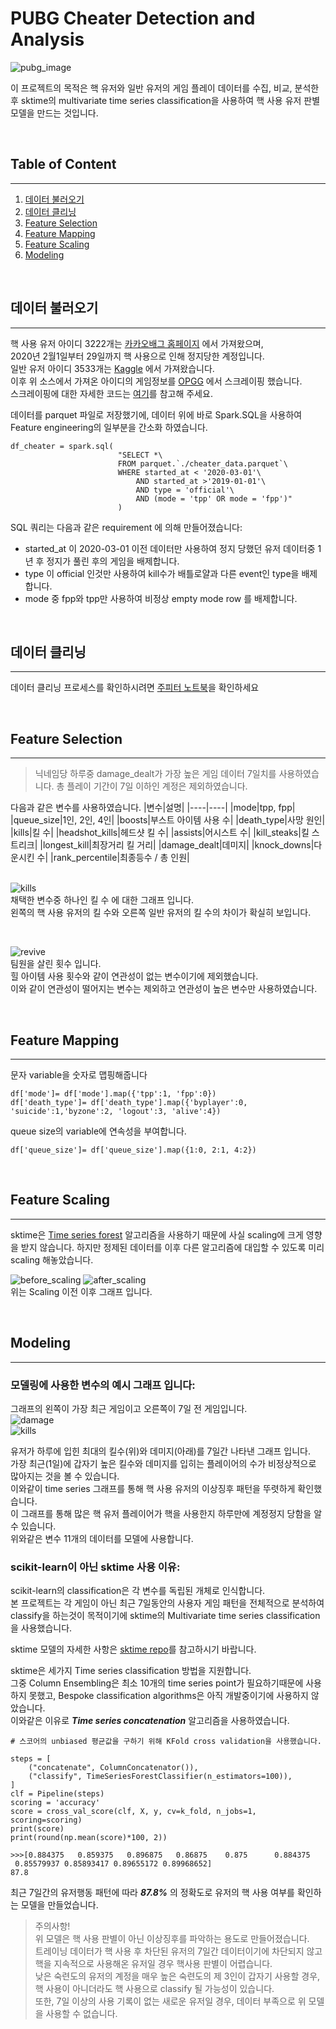 # PUBG Cheater Detection and Analysis
![pubg_image](https://images.logicalincrements.com/gallery/1920/822/PUBG-wallpaper-1.jpeg) 

 이 프로젝트의 목적은 핵 유저와 일반 유저의 게임 플레이 데이터를 수집, 비교, 분석한 후 sktime의 multivariate time series classification을 사용하여 핵 사용 유저 판별 모델을 만드는 것입니다.

<br>

## Table of Content
---
1. [데이터 불러오기](#데이터-불러오기)
1. [데이터 클리닝](#데이터-클리닝)
1. [Feature Selection](#Feature-Selection)
1. [Feature Mapping](#Feature-Mapping)
1. [Feature Scaling](#Feature-Scaling)
1. [Modeling](#Modeling)

<br>

## 데이터 불러오기
---
핵 사용 유저 아이디 3222개는 [카카오배그 홈페이지](https://pubg.game.daum.net) 에서 가져왔으며,  
2020년 2월1일부터 29일까지 핵 사용으로 인해 정지당한 계정입니다.  
일반 유저 아이디 3533개는 [Kaggle](https://www.kaggle.com/leonardokarl/pubg-statisctic) 에서 가져왔습니다.  
이후 위 소스에서 가져온 아이디의 게임정보를 [OPGG](https://pubg.op.gg) 에서 스크레이핑 했습니다.  
스크레이핑에 대한 자세한 코드는 [여기](https://github.com/alpacapetter/pubg-cheater-behavior-analysis/blob/main/user_data_scraper.py)를 참고해 주세요.

데이터를 parquet 파일로 저장했기에, 데이터 위에 바로 Spark.SQL을 사용하여 Feature engineering의 일부분을 간소화 하였습니다.  
```
df_cheater = spark.sql(
                        "SELECT *\
                        FROM parquet.`./cheater_data.parquet`\
                        WHERE started_at < '2020-03-01'\
                            AND started_at >'2019-01-01'\
                            AND type = 'official'\
                            AND (mode = 'tpp' OR mode = 'fpp')"
                        )
```
SQL 쿼리는 다음과 같은 requirement 에 의해 만들어졌습니다:
- started_at 이 2020-03-01 이전 데이터만 사용하여 정지 당했던 유저 데이터중 1년 후 정지가 풀린 후의 게임을 배제합니다.
- type 이 official 인것만 사용하여 kill수가 배틀로얄과 다른 event인 type을 배제합니다.
- mode 중 fpp와 tpp만 사용하여 비정상 empty mode row 를 배제합니다.

<br>

## 데이터 클리닝
---
데이터 클리닝 프로세스를 확인하시려면 [주피터 노트북](https://nbviewer.jupyter.org/github/alpacapetter/pubg-cheater-behavior-classification/blob/main/pubg_cheater_behavior_analysis.ipynb)을 확인하세요

<br>

## Feature Selection
---
>닉네임당 하루중 damage_dealt가 가장 높은 게임 데이터 7일치를 사용하였습니다.
총 플레이 기간이 7일 이하인 계정은 제외하였습니다.

다음과 같은 변수를 사용하였습니다.
|변수|설명|
|----|----|
|mode|tpp, fpp|
|queue_size|1인, 2인, 4인|
|boosts|부스트 아이템 사용 수|
|death_type|사망 원인|
|kills|킬 수|
|headshot_kills|헤드샷 킬 수|
|assists|어시스트 수|
|kill_steaks|킬 스트리크|
|longest_kill|최장거리 킬 거리|
|damage_dealt|데미지|
|knock_downs|다운시킨 수|
|rank_percentile|최종등수 / 총 인원|  
<br>

![kills](https://i.imgur.com/lvq0huK.png)  
채택한 변수중 하나인 킬 수 에 대한 그래프 입니다.  
왼쪽의 핵 사용 유저의 킬 수와 오른쪽 일반 유저의 킬 수의 차이가 확실히 보입니다.  

<br>

![revive](https://i.imgur.com/orxBxyU.png)  
팀원을 살린 횟수 입니다.  
힐 아이템 사용 횟수와 같이 연관성이 없는 변수이기에 제외했습니다.  
이와 같이 연관성이 떨어지는 변수는 제외하고 연관성이 높은 변수만 사용하였습니다.

<br>


## Feature Mapping
---
문자 variable을 숫자로 맵핑해줍니다
```
df['mode']= df['mode'].map({'tpp':1, 'fpp':0})
df['death_type']= df['death_type'].map({'byplayer':0, 'suicide':1,'byzone':2, 'logout':3, 'alive':4})
```
queue size의 variable에 연속성을 부여합니다.
```
df['queue_size']= df['queue_size'].map({1:0, 2:1, 4:2})  
```

<br>

## Feature Scaling
---
sktime은 [Time series forest](https://www.sciencedirect.com/science/article/abs/pii/S0020025513001473) 알고리즘을 사용하기 때문에 사실 scaling에 크게 영향을 받지 않습니다. 하지만 정제된 데이터를 이후 다른 알고리즘에 대입할 수 있도록 미리 scaling 해놓았습니다.  

![before_scaling](https://i.imgur.com/y5vHkLi.png)
![after_scaling](https://i.imgur.com/NsqgCPX.png)  
위는 Scaling 이전 이후 그래프 입니다.

<br>

## Modeling
---
### 모델링에 사용한 변수의 예시 그래프 입니다:

그래프의 왼쪽이 가장 최근 게임이고 오른쪽이 7일 전 게임입니다.  
![damage](https://i.imgur.com/QnokXXf.png)  
![kills](https://i.imgur.com/CWNjh3o.png)  

유저가 하루에 입힌 최대의 킬수(위)와 데미지(아래)를 7일간 나타낸 그래프 입니다.  
가장 최근(1일)에 갑자기 높은 킬수와 데미지를 입히는 플레이어의 수가 비정상적으로 많아지는 것을 볼 수 있습니다.  
이와같이 time series 그래프를 통해 핵 사용 유저의 이상징후 패턴을 뚜렷하게 확인했습니다.  
이 그래프를 통해 많은 핵 유저 플레이어가 핵을 사용한지 하루만에 계정정지 당함을 알 수 있습니다.  
위와같은 변수 11개의 데이터를 모델에 사용합니다.

### scikit-learn이 아닌 sktime 사용 이유:
scikit-learn의 classification은 각 변수를 독립된 개체로 인식합니다.  
본 프로젝트는 각 게임이 아닌 최근 7일동안의 사용자 게임 패턴을 전체적으로 분석하여 classify을 하는것이 목적이기에 sktime의 Multivariate time series classification을 사용했습니다.  

sktime 모델의 자세한 사항은 [sktime repo](https://github.com/alan-turing-institute/sktime)를 참고하시기 바랍니다.


sktime은 세가지 Time series classification 방법을 지원합니다.  
그중 Column Ensembling은 최소 10개의 time series point가 필요하기때문에 사용하지 못했고, Bespoke classification algorithms은 아직 개발중이기에 사용하지 않았습니다.  
이와같은 이유로 ***Time series concatenation*** 알고리즘을 사용하였습니다.  

```
# 스코어의 unbiased 평균값을 구하기 위해 KFold cross validation을 사용했습니다.

steps = [
    ("concatenate", ColumnConcatenator()),
    ("classify", TimeSeriesForestClassifier(n_estimators=100)),
]
clf = Pipeline(steps)
scoring = 'accuracy'
score = cross_val_score(clf, X, y, cv=k_fold, n_jobs=1, scoring=scoring)
print(score)
print(round(np.mean(score)*100, 2))

>>>[0.884375   0.859375   0.896875   0.86875    0.875      0.884375
 0.85579937 0.85893417 0.89655172 0.89968652]
87.8
```

최근 7일간의 유저행동 패턴에 따라 ***87.8%*** 의 정확도로 유저의 핵 사용 여부를 확인하는 모델을 만들었습니다.  

>주의사항!  
위 모델은 핵 사용 판별이 아닌 이상징후를 파악하는 용도로 만들어졌습니다.  
트레이닝 데이터가 핵 사용 후 차단된 유저의 7일간 데이터이기에 차단되지 않고 핵을 지속적으로 사용해온 유저일 경우 핵사용 판별이 어렵습니다.  
낮은 숙련도의 유저의 계정을 매우 높은 숙련도의 제 3인이 갑자기 사용할 경우, 핵 사용이 아니더라도 핵 사용으로 classify 될 가능성이 있습니다.  
또한, 7일 이상의 사용 기록이 없는 새로운 유저일 경우, 데이터 부족으로 위 모델을 사용할 수 없습니다.